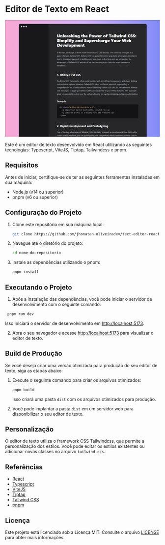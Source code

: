 # Editor de Texto em React

![Preview](./public/preview.png)

Este é um editor de texto desenvolvido em React utilizando as seguintes tecnologias: Typescript, ViteJS, Tiptap, Tailwindcss e pnpm.

## Requisitos

Antes de iniciar, certifique-se de ter as seguintes ferramentas instaladas em sua máquina:

- Node.js (v14 ou superior)
- pnpm (v6 ou superior)

## Configuração do Projeto

1. Clone este repositório em sua máquina local:

   ```bash
   git clone https://github.com/jhonatan-oliveiradev/text-editor-react.git
    ```

2. Navegue até o diretório do projeto:

   ```bash
   cd nome-do-repositorio
    ```

3. Instale as dependências utilizando o pnpm:

   ```bash
   pnpm install
    ```

## Executando o Projeto

1. Após a instalação das dependências, você pode iniciar o servidor de desenvolvimento com o seguinte comando:

  ```bash
   pnpm run dev
  ```

   Isso iniciará o servidor de desenvolvimento em <http://localhost:5173>.

2. Abra o seu navegador e acesse <http://localhost:5173> para visualizar o editor de texto.

## Build de Produção

Se você deseja criar uma versão otimizada para produção do seu editor de texto, siga as etapas abaixo:

1. Execute o seguinte comando para criar os arquivos otimizados:

   ```bash
   pnpm build
    ```

   Isso criará uma pasta `dist` com os arquivos otimizados para produção.

2. Você pode implantar a pasta `dist` em um servidor web para disponibilizar o seu editor de texto.

## Personalização

O editor de texto utiliza o framework CSS Tailwindcss, que permite a personalização dos estilos. Você pode editar os estilos existentes ou adicionar novas classes no arquivo `tailwind.css`.

## Referências

- [React](https://reactjs.org/)
- [Typescript](https://www.typescriptlang.org/)
- [ViteJS](https://vitejs.dev/)
- [Tiptap](https://www.tiptap.dev/)
- [Tailwind CSS](https://tailwindcss.com/)
- [pnpm](https://pnpm.js.org/)

## Licença

Este projeto está licenciado sob a Licença MIT. Consulte o arquivo [LICENSE](LICENSE) para obter mais informações.
